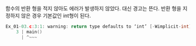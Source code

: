 함수의 반환 형을 적지 않아도 에러가 발생하지 않았다.
대신 경고는 뜬다.
반환 형을 지정하지 않은 경우 기본값인 int형이 된다.

``` c
Ex_01-03.c:3:1: warning: return type defaults to ‘int’ [-Wimplicit-int]
    3 | main()
      | ^~~~
```
